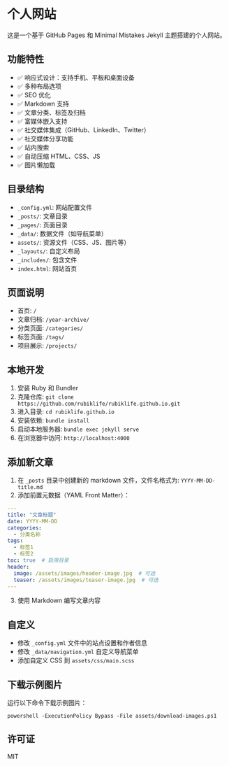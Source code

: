 # 个人网站

这是一个基于 GitHub Pages 和 Minimal Mistakes Jekyll 主题搭建的个人网站。

## 功能特性

- ✅ 响应式设计：支持手机、平板和桌面设备
- ✅ 多种布局选项
- ✅ SEO 优化
- ✅ Markdown 支持
- ✅ 文章分类、标签及归档
- ✅ 富媒体嵌入支持
- ✅ 社交媒体集成（GitHub、LinkedIn、Twitter）
- ✅ 社交媒体分享功能
- ✅ 站内搜索
- ✅ 自动压缩 HTML、CSS、JS
- ✅ 图片懒加载

## 目录结构

- `_config.yml`: 网站配置文件
- `_posts/`: 文章目录
- `_pages/`: 页面目录
- `_data/`: 数据文件（如导航菜单）
- `assets/`: 资源文件（CSS、JS、图片等）
- `_layouts/`: 自定义布局
- `_includes/`: 包含文件
- `index.html`: 网站首页

## 页面说明

- 首页: `/`
- 文章归档: `/year-archive/`
- 分类页面: `/categories/`
- 标签页面: `/tags/`
- 项目展示: `/projects/`

## 本地开发

1. 安装 Ruby 和 Bundler
2. 克隆仓库: `git clone https://github.com/rubiklife/rubiklife.github.io.git`
3. 进入目录: `cd rubiklife.github.io`
4. 安装依赖: `bundle install`
5. 启动本地服务器: `bundle exec jekyll serve`
6. 在浏览器中访问: `http://localhost:4000`

## 添加新文章

1. 在 `_posts` 目录中创建新的 markdown 文件，文件名格式为: `YYYY-MM-DD-title.md`
2. 添加前置元数据（YAML Front Matter）：

```yaml
---
title: "文章标题"
date: YYYY-MM-DD
categories:
  - 分类名称
tags:
  - 标签1
  - 标签2
toc: true  # 启用目录
header:
  image: /assets/images/header-image.jpg  # 可选
  teaser: /assets/images/teaser-image.jpg  # 可选
---
```

3. 使用 Markdown 编写文章内容

## 自定义

- 修改 `_config.yml` 文件中的站点设置和作者信息
- 修改 `_data/navigation.yml` 自定义导航菜单
- 添加自定义 CSS 到 `assets/css/main.scss`

## 下载示例图片

运行以下命令下载示例图片：

```
powershell -ExecutionPolicy Bypass -File assets/download-images.ps1
```

## 许可证

MIT